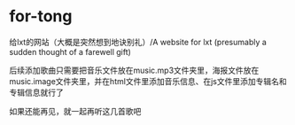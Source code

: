# for-tong  

给lxt的网站（大概是突然想到地诀别礼）/A website for lxt (presumably a sudden thought of a farewell gift)  

后续添加歌曲只需要把音乐文件放在music.mp3文件夹里，海报文件放在music.image文件夹里，并在html文件里添加音乐信息、在js文件里添加专辑名和专辑信息就行了  

如果还能再见，就一起再听这几首歌吧
